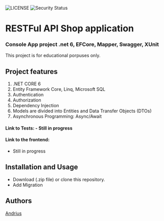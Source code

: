 ![LICENSE](https://img.shields.io/badge/license-MIT-blue.svg?style=flat-square)
![Security Status](https://img.shields.io/security-headers?label=Security&url=https%3A%2F%2Fgithub.com&style=flat-square)



# RESTFul API Shop application
### Console App project .net 6, EFCore, Mapper, Swagger, XUnit

This project is for educational porpuses only.



## Project features
1. .NET CORE 6
2. Entity Framework Core, Linq, Microsoft SQL
3. Authentication
4. Authorization
5. Dependency Injection
6. Models are divided into Entities and Data Transfer Objects (DTOs)
7. Asynchronous Programming: Async/Await
#### Link to Tests: - Still in progress 

#### Link to the frontend:
- Still in progress




## Installation and Usage

- Download (.zip file) or clone this repository.
- Add Migration


## Authors
[Andrius](https://github.com/urbbiz)